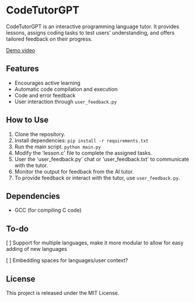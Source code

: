 # CodeTutorGPT

CodeTutorGPT is an interactive programming language tutor. It provides lessons, assigns coding tasks to test users' understanding, and offers tailored feedback on their progress.

[Demo video](https://www.youtube.com/watch?v=oABUJiTbm-k)

## Features

- Encourages active learning
- Automatic code compilation and execution
- Code and error feedback
- User interaction through `user_feedback.py`

## How to Use

1. Clone the repository.
2. Install dependencies: `pip install -r requirements.txt`
3. Run the main script. `python main.py`
4. Modify the 'lesson.c' file to complete the assigned tasks.
5. User the 'user_feedback.py' chat or 'user_feedback.txt' to communicate with the tutor.
6. Monitor the output for feedback from the AI tutor.
7. To provide feedback or interact with the tutor, use `user_feedback.py`.

## Dependencies

- GCC (for compiling C code)

## To-do

[ ] Support for multiple languages, make it more modular to allow for easy adding of new languages

[ ] Embedding spaces for languages/user context?

## License

This project is released under the MIT License.
